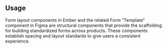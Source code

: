 ## Usage

Form layout components in Ember and the related Form “Template” component in Figma are structural components that provide the scaffolding for building standardized forms across products. These components establish spacing and layout standards to give users a consistent experience.